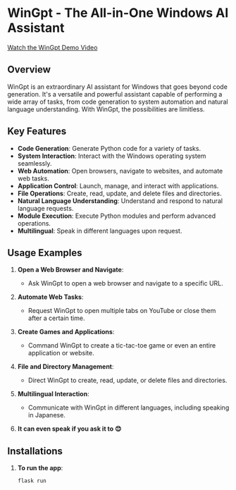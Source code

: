 # WinGpt - The All-in-One Windows AI Assistant
[Watch the WinGpt Demo Video](https://github.com/SatyamSaitama/WinGpt/raw/main/assests/Tic%20Tac%20Toe.mp4)
## Overview

WinGpt is an extraordinary AI assistant for Windows that goes beyond code generation. It's a versatile and powerful assistant capable of performing a wide array of tasks, from code generation to system automation and natural language understanding. With WinGpt, the possibilities are limitless.

## Key Features

- **Code Generation**: Generate Python code for a variety of tasks.
- **System Interaction**: Interact with the Windows operating system seamlessly.
- **Web Automation**: Open browsers, navigate to websites, and automate web tasks.
- **Application Control**: Launch, manage, and interact with applications.
- **File Operations**: Create, read, update, and delete files and directories.
- **Natural Language Understanding**: Understand and respond to natural language requests.
- **Module Execution**: Execute Python modules and perform advanced operations.
- **Multilingual**: Speak in different languages upon request.

## Usage Examples

1. **Open a Web Browser and Navigate**:
   - Ask WinGpt to open a web browser and navigate to a specific URL.

2. **Automate Web Tasks**:
   - Request WinGpt to open multiple tabs on YouTube or close them after a certain time.

3. **Create Games and Applications**:
   - Command WinGpt to create a tic-tac-toe game or even an entire application or website.

4. **File and Directory Management**:
   - Direct WinGpt to create, read, update, or delete files and directories.

5. **Multilingual Interaction**:
   - Communicate with WinGpt in different languages, including speaking in Japanese.
6. **It can even speak if you ask it to 😊**
## Installations

1. **To run the app**:

   ```bash
   flask run
   
